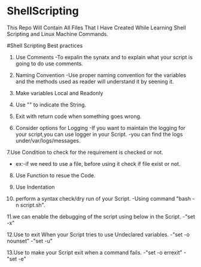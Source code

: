 # ShellScripting
This Repo Will Contain All Files That I Have Created While Learning Shell Scripting and Linux Machine Commands.

#Shell Scripting Best practices

1. Use Comments
   -To expalin the synatx and to explain what your script is going to do use comments. 

2. Naming Convention
    -Use proper naming convention for the variables and the methods used as reader will understand it by seening it.

3. Make variables Local and Readonly

4. Use "" to indicate the String.
 
5. Exit with return code when something goes wrong.
 
6. Consider options for Logging
      -If you want to maintain the logging for your script,you can use logger in your Script.
      -you can find the logs under/var/logs/messages.

7.Use Condition to check for the requirement is checked or not.
   - ex:-if we need to use a file, before using it check if file exist or not.

8. Use Function to resue the Code.

9. Use Indentation

10. perform a syntax check/dry run of your Script.
  -Using command "bash -n script.sh".

11.we can enable the debugging of the script using below in the Script.
  -"set -x"

12.Use to exit When your Script tries to use Undeclared variables.
  -"set -o nounset"
  -"set -u"


13.Use to make your Script exit when a command fails.
  -"set -o errexit"
  -"set -e"


